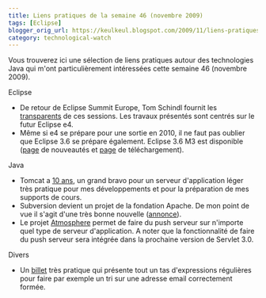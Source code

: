 ```yaml
---
title: Liens pratiques de la semaine 46 (novembre 2009)
tags: [Eclipse]
blogger_orig_url: https://keulkeul.blogspot.com/2009/11/liens-pratiques-de-la-semaine.html
category: technological-watch
---
```


Vous trouverez ici une sélection de liens pratiques autour des technologies Java qui m'ont particulièrement intéressées cette semaine 46 (novembre 2009).

Eclipse

* De retour de Eclipse Summit Europe, Tom Schindl fournit les [transparents](http://tomsondev.bestsolution.at/2009/10/30/ese-09-my-slides/) de ces sessions. Les travaux présentés sont centrés sur le futur Eclipse e4.
* Même si e4 se prépare pour une sortie en 2010, il ne faut pas oublier que Eclipse 3.6 se prépare également. Eclipse 3.6 M3 est disponible ([page](http://download.eclipse.org/eclipse/downloads/drops/S-3.6M3-200910301201/eclipse-news-M3.html) de nouveautés et [page](http://download.eclipse.org/eclipse/downloads/drops/S-3.6M3-200910301201/index.php) de téléchargement).

Java

* Tomcat a [10 ans](http://www.us.apachecon.com/c/acus2009/schedule#tomcat), un grand bravo pour un serveur d'application léger très pratique pour mes développements et pour la préparation de mes supports de cours.
* Subversion devient un projet de la fondation Apache. De mon point de vue il s'agit d'une très bonne nouvelle ([annonce](http://www.apache.org/foundation/press/pr_2009_11_04.html)).
* Le projet [Atmosphere](https://github.com/Atmosphere/atmosphere) permet de faire du push serveur sur n'importe quel type de serveur d'application. A noter que la fonctionnalité de faire du push serveur sera intégrée dans la prochaine version de Servlet 3.0.

Divers

* Un [billet](http://net.tutsplus.com/tutorials/other/8-regular-expressions-you-should-know/) très pratique qui présente tout un tas d'expressions régulières pour faire par exemple un tri sur une adresse email correctement formée.